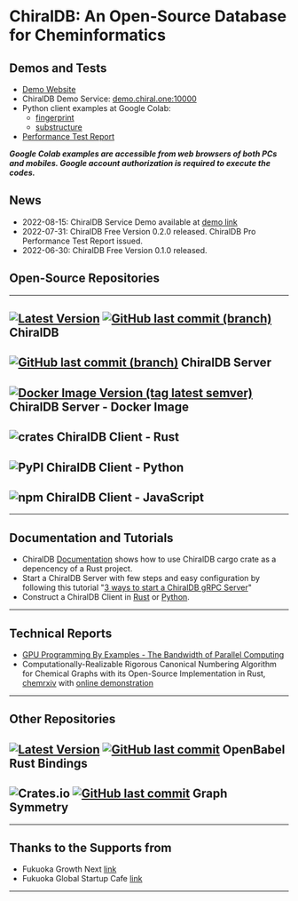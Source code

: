 
# ChiralDB: An Open-Source Database for Cheminformatics

## Demos and Tests

- [Demo Website](http://demo.chiral.one/)
- ChiralDB Demo Service: [demo.chiral.one:10000](demo.chiral.one:10000)
- Python client examples at Google Colab: 
    - [fingerprint](https://colab.research.google.com/drive/1Pz68N1ZuYaVLROZ_akZslvxNdAReZPHZ?usp=sharing)
    - [substructure](https://colab.research.google.com/drive/1A2r3TUEJif1gPGpyCy66Z4HC8yXTYkik?usp=sharing)
- [Performance Test Report](docs/performance_test)

***Google Colab examples are accessible from web browsers of both PCs and mobiles. Google account authorization is required to execute the codes.***

## News

- 2022-08-15: ChiralDB Service Demo available at [demo link](http://demo.chiral.one/)
- 2022-07-31: ChiralDB Free Version 0.2.0 released. ChiralDB Pro Performance Test Report issued.
- 2022-06-30: ChiralDB Free Version 0.1.0 released. 

## Open-Source Repositories

---

## [![Latest Version](https://img.shields.io/crates/v/chiral-db.svg?style=flat-square)](https://crates.io/crates/chiral-db) [![GitHub last commit (branch)](https://img.shields.io/github/last-commit/chiral-data/chiral-db/main?style=flat-square)](https://github.com/chiral-data/chiral-db) ChiralDB

## [![GitHub last commit (branch)](https://img.shields.io/github/last-commit/chiral-data/chiral-db-grpc/main?style=flat-square)](https://github.com/chiral-data/chiral-db-grpc) ChiralDB Server
## [![Docker Image Version (tag latest semver)](https://img.shields.io/docker/v/chiraljp/chiral-db-server/latest?style=flat-square)](https://hub.docker.com/r/chiraljp/chiral-db-server) ChiralDB Server - Docker Image

<!-- accessing ChiralDB services --> 
## ![crates](https://img.shields.io/crates/v/chiral-db-grpc-client-rust?style=flat-square) ChiralDB Client - Rust
## ![PyPI](https://img.shields.io/pypi/v/chiral_db_grpc_client) ChiralDB Client - Python
## ![npm](https://img.shields.io/npm/v/chiral-db-grpc-client-ts?style=flat-square) ChiralDB Client - JavaScript

---

## Documentation and Tutorials

- ChiralDB [Documentation](https://docs.rs/chiral-db/latest/chiral_db/) shows how to use ChiralDB cargo crate as a depencency of a Rust project. 
- Start a ChiralDB Server with few steps and easy configuration by following this tutorial "[3 ways to start a ChiralDB gRPC Server](docs/chiral_db_server)"
- Construct a ChiralDB Client in [Rust](https://github.com/chiral-data/chiral-db-grpc/blob/main/src/client.rs) or [Python](https://github.com/chiral-data/chiral-db-grpc-client/tree/main/python).

---

## Technical Reports

- [GPU Programming By Examples - The Bandwidth of Parallel Computing](docs/training_gpu)
- Computationally-Realizable Rigorous Canonical Numbering Algorithm for Chemical Graphs with its Open-Source Implementation in Rust, [chemrxiv](https://chemrxiv.org/engage/chemrxiv/article-details/61498e006fc3a86839a79037) with [online demonstration](https://m67wz.sse.codesandbox.io) 

---

## Other Repositories

## [![Latest Version](https://img.shields.io/crates/v/openbabel.svg?style=flat-square)](https://crates.io/crates/openbabel) [![GitHub last commit](https://img.shields.io/github/last-commit/rogerwq/openbabel-rust)](https://github.com/rogerwq/openbabel-rust) OpenBabel Rust Bindings
## ![Crates.io](https://img.shields.io/crates/v/graph-symmetry?style=flat-square) [![GitHub last commit](https://img.shields.io/github/last-commit/chiral-data/rust-graph-symmetry?style=flat-square)](https://github.com/chiral-data/rust-graph-symmetry) Graph Symmetry

---

## Thanks to the Supports from
- Fukuoka Growth Next [link](https://growth-next.com/)
- Fukuoka Global Startup Cafe [link](https://startupcafe.jp/en/top-en/)

---